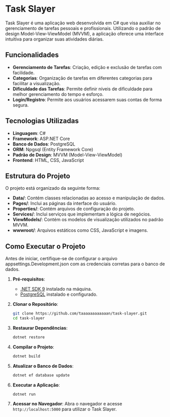 # Task Slayer

Task Slayer é uma aplicação web desenvolvida em C# que visa auxiliar no gerenciamento de tarefas pessoais e profissionais. Utilizando o padrão de design Model-View-ViewModel (MVVM), a aplicação oferece uma interface intuitiva para organizar suas atividades diárias.

## Funcionalidades

- **Gerenciamento de Tarefas**: Criação, edição e exclusão de tarefas com facilidade.
- **Categorias**: Organização de tarefas em diferentes categorias para facilitar a visualização.
- **Dificuldade das Tarefas**: Permite definir níveis de dificuldade para melhor gerenciamento do tempo e esforço.
- **Login/Registro**: Permite aos usuários acessarem suas contas de forma segura.
  
## Tecnologias Utilizadas

- **Linguagem**: C#
- **Framework**: ASP.NET Core
- **Banco de Dados**: PostgreSQL
- **ORM**: Npgsql (Entity Framework Core)
- **Padrão de Design**: MVVM (Model-View-ViewModel)
- **Frontend**: HTML, CSS, JavaScript

## Estrutura do Projeto

O projeto está organizado da seguinte forma:

- **Data/**: Contém classes relacionadas ao acesso e manipulação de dados.
- **Pages/**: Inclui as páginas da interface do usuário.
- **Properties/**: Contém arquivos de configuração do projeto.
- **Services/**: Inclui serviços que implementam a lógica de negócios.
- **ViewModels/**: Contém os modelos de visualização utilizados no padrão MVVM.
- **wwwroot/**: Arquivos estáticos como CSS, JavaScript e imagens.

## Como Executar o Projeto

Antes de iniciar, certifique-se de configurar o arquivo appsettings.Development.json com as credenciais corretas para o banco de dados.

1. **Pré-requisitos**:

   - [.NET SDK 9](https://dotnet.microsoft.com/pt-br/download/dotnet/9.0) instalado na máquina.
   - [PostgreSQL](https://www.enterprisedb.com/downloads/postgres-postgresql-downloads) instalado e configurado.

2. **Clonar o Repositório**:

   ```bash
   git clone https://github.com/taaaaaaaaaaaan/task-slayer.git
   cd task-slayer
   ```

3. **Restaurar Dependências**:

   ```bash
   dotnet restore
   ```

4. **Compilar o Projeto**:

   ```bash
   dotnet build
   ```

5. **Atualizar o Banco de Dados**:

   ```bash
   dotnet ef database update
   ```

6. **Executar a Aplicação**:

   ```bash
   dotnet run
   ```

7. **Acessar no Navegador**: Abra o navegador e acesse `http://localhost:5000` para utilizar o Task Slayer.

